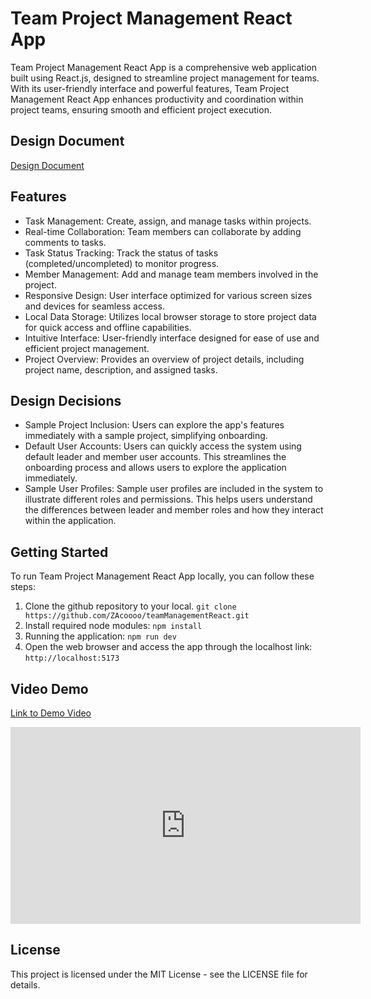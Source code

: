 # Team Project Management React App
Team Project Management React App is a comprehensive web application built using React.js, designed to streamline project management for teams. With its user-friendly interface and powerful features, Team Project Management React App enhances productivity and coordination within project teams, ensuring smooth and efficient project execution.

## Design Document
[Design Document](https://github.com/ZAcoooo/teamManagementReact/blob/main/Design/Project-1-Design.pdf)

## Features
- Task Management: Create, assign, and manage tasks within projects.
- Real-time Collaboration: Team members can collaborate by adding comments to tasks.
- Task Status Tracking: Track the status of tasks (completed/uncompleted) to monitor progress.
- Member Management: Add and manage team members involved in the project.
- Responsive Design: User interface optimized for various screen sizes and devices for seamless access.
- Local Data Storage: Utilizes local browser storage to store project data for quick access and offline capabilities.
- Intuitive Interface: User-friendly interface designed for ease of use and efficient project management.
- Project Overview: Provides an overview of project details, including project name, description, and assigned tasks.

## Design Decisions
- Sample Project Inclusion: Users can explore the app's features immediately with a sample project, simplifying onboarding.
- Default User Accounts: Users can quickly access the system using default leader and member user accounts. This streamlines the onboarding process and allows users to explore the application immediately.
- Sample User Profiles: Sample user profiles are included in the system to illustrate different roles and permissions. This helps users understand the differences between leader and member roles and how they interact within the application.

## Getting Started
To run Team Project Management React App locally, you can follow these steps:
1. Clone the github repository to your local.
```git clone https://github.com/ZAcoooo/teamManagementReact.git```
2. Install required node modules:
```npm install```
3. Running the application:
```npm run dev```
4. Open the web browser and access the app through the localhost link:
```http://localhost:5173```

## Video Demo
[Link to Demo Video](https://www.youtube.com/watch?v=H4nEyf8gQjA)
<iframe width="560" height="315" src="https://www.youtube.com/embed/H4nEyf8gQjA" frameborder="0" allowfullscreen></iframe>

## License
This project is licensed under the MIT License - see the LICENSE file for details.